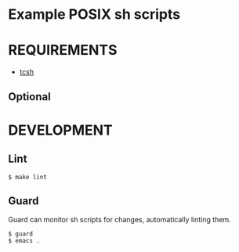 # Example POSIX sh scripts

# REQUIREMENTS

* [tcsh](http://www.tcsh.org/Welcome)

## Optional

# DEVELOPMENT

## Lint

```
$ make lint
```

## Guard

Guard can monitor sh scripts for changes, automatically linting them.

```
$ guard
$ emacs .
```
